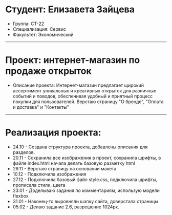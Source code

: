 # Студент: Елизавета Зайцева
- Группа: СТ-22
- Специализация: Сервис
- Факультет: Экономический
---
# Проект: интернет-магазин по продаже открыток
- Описание проекта: Интернет-магазин предлагает щирокий ассортимент уникальных и креативных открыток для различных событий и поводов, обеспечивая удобный и приятный процесс покупки для пользователей. Верстаю страницу "О бренде", "Оплата и доставка" и "Контакты"
---
# Реализация проекта:
- 24.10 - Создана структура проекта, добавлены описания для разделов.
- 20.11 - Сохранила все изображения в проект, сохранила шрифты, в файле index.html начала делать базовую разметку html
- 29.11 - Верстаю страницу на основании макета
- 10.12 - Подключила изображения
- 27.12 - Подключила базовый файл style.css, подключила шрифты, прописала стили, цвета
- 23.01 - Доделываю задания по комментариям, использую модели flexbox
- 31.01 - Наконец-то выровняли шапку сайта, доверстала страницы
- 05.02 - Делаю задание 2.6, разрешение 1024px.